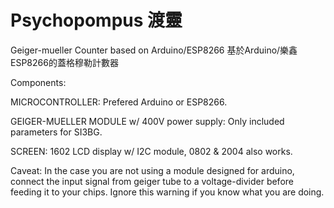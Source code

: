 # Psychopompus 渡靈
Geiger-mueller Counter based on Arduino/ESP8266
基於Arduino/樂鑫ESP8266的蓋格穆勒計數器

Components:

MICROCONTROLLER: Prefered Arduino or ESP8266.

GEIGER-MUELLER MODULE w/ 400V power supply: Only included parameters for SI3BG. 

SCREEN: 1602 LCD display w/ I2C module, 0802 & 2004 also works.

Caveat: In the case you are not using a module designed for arduino, connect the input signal from geiger tube to a voltage-divider before feeding it to your chips.
Ignore this warning if you know what you are doing.
